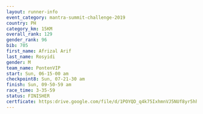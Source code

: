 ```yaml
---
layout: runner-info 
event_category: mantra-summit-challenge-2019 
country: PH
category_km: 15KM 
overall_rank: 129
gender_rank: 96
bib: 705
first_name: Afrizal Arif
last_name: Rosyidi
gender: M
team_name: PontenVIP
start: Sun, 06-15-00 am
checkpoint8: Sun, 07-21-30 am
finish: Sun, 09-50-59 am
race_time: 3-35-59
status: FINISHER
certficate: https:drive.google.com/file/d/1POYQD_q4k75IxhmnVJ5NUf8yr5hhzGlp/view?usp=sharing
---
```

